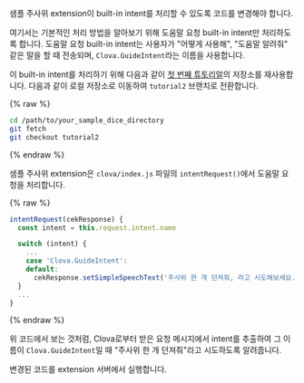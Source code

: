 샘플 주사위 extension이 built-in intent를 처리할 수 있도록 코드를 변경해야 합니다.

여기서는 기본적인 처리 방법을 알아보기 위해 도움말 요청 built-in intent만 처리하도록 합니다.
도움말 요청 built-in intent는 사용자가 "어떻게 사용해", "도움말 알려줘" 같은 말을 할 때 전송되며, `Clova.GuideIntent`라는 이름을 사용합니다.

이 built-in intent를 처리하기 위해 다음과 같이 [첫 번째 튜토리얼](/CEK/Tutorials/Build_Simple_Extension.md)의 저장소를 재사용합니다.
다음과 같이 로컬 저장소로 이동하여 `tutorial2` 브랜치로 전환합니다.

{% raw %}
```bash
cd /path/to/your_sample_dice_directory
git fetch
git checkout tutorial2
```
{% endraw %}

샘플 주사위 extension은 `clova/index.js` 파일의 `intentRequest()`에서 도움말 요청을 처리합니다.

{% raw %}
```javascript
intentRequest(cekResponse) {
  const intent = this.request.intent.name

  switch (intent) {
    ...
    case 'Clova.GuideIntent':
    default:
      cekResponse.setSimpleSpeechText('주사위 한 개 던져줘, 라고 시도해보세요.')
  }
  ...
}
```
{% endraw %}

위 코드에서 보는 것처럼, Clova로부터 받은 요청 메시지에서 intent를 추출하여 그 이름이 `Clova.GuideIntent`일 때 "주사위 한 개 던져줘"라고 시도하도록 알려줍니다.

변경된 코드를 extension 서버에서 실행합니다.
